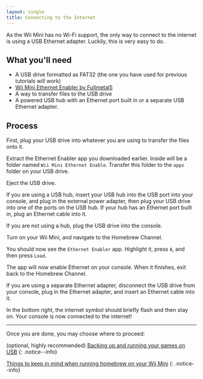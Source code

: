 ```yaml
---
layout: single
title: Connecting to the Internet
---
```


As the Wii Mini has no Wi-Fi support, the only way to connect to the internet is using a USB Ethernet adapter. Luckily, this is very easy to do.

## What you'll need

- A USB drive formatted as FAT32 (the one you have used for previous tutorials will work)
- [Wii Mini Ethernet Enabler by Fullmetal5](/assets/files/wiiminiethernetenabler.zip)
- A way to transfer files to the USB drive
- A powered USB hub with an Ethernet port built in or a separate USB Ethernet adapter.

## Process

First, plug your USB drive into whatever you are using to transfer the files onto it.

Extract the Ethernet Enabler app you downloaded earlier. Inside will be a folder named ``Wii Mini Ethernet Enable``. Transfer this folder to the ``apps`` folder on your USB drive.

Eject the USB drive.

If you are using a USB hub, insert your USB hub into the USB port into your console, and plug in the external power adapter, then plug your USB drive into one of the ports on the USB hub. If your hub has an Ethernet port built in, plug an Ethernet cable into it.

If you are not using a hub, plug the USB drive into the console.

Turn on your Wii Mini, and navigate to the Homebrew Channel.

You should now see the ``Ethernet Enabler`` app. Highlight it, press ``A``, and then press ``Load``.

The app will now enable Ethernet on your console. When it finishes, exit back to the Homebrew Channel.

If you are using a separate Ethernet adapter, disconnect the USB drive from your console, plug in the Ethernet adapter, and insert an Ethernet cable into it.

In the bottom right, the internet symbol should briefly flash and then stay on. Your console is now connected to the internet!

---

Once you are done, you may choose where to proceed:

(optional, highly recommended) [Backing up and running your games on USB](/wiiminiusbselectionguide)
{: .notice--info}

[Things to keep in mind when running homebrew on your Wii Mini](/wiiminitips)
{: .notice--info}
